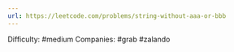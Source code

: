 ```yaml
---
url: https://leetcode.com/problems/string-without-aaa-or-bbb
---
```


Difficulty: #medium
Companies: #grab #zalando